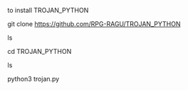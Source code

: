 to install TROJAN_PYTHON

git clone https://github.com/RPG-RAGU/TROJAN_PYTHON

ls

cd TROJAN_PYTHON

ls

python3 trojan.py












